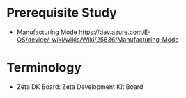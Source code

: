 # Prerequisite Study
- Manufacturing Mode
https://dev.azure.com/E-OS/device/_wiki/wikis/Wiki/25636/Manufacturing-Mode

# Terminology
-  Zeta DK Board: Zeta Development Kit Board


